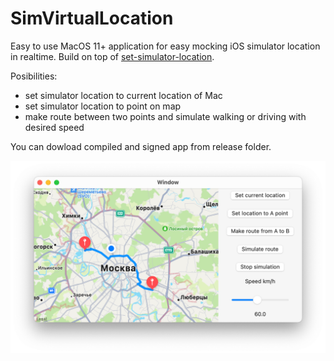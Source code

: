 # SimVirtualLocation

Easy to use MacOS 11+ application for easy mocking iOS simulator location in realtime. Build on top of  [set-simulator-location](https://github.com/MobileNativeFoundation/set-simulator-location).

Posibilities:
- set simulator location to current location of Mac
- set simulator location to point on map
- make route between two points and simulate walking or driving with desired speed

You can dowload compiled and signed app from release folder.

![App Screen Shot](https://raw.githubusercontent.com/nexron171/SimVirtualLocation/master/assets/screenshot.png)